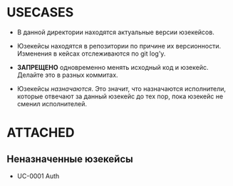 USECASES
========

- В данной директории находятся актуальные версии юзекейсов.

- Юзекейсы находятся в репозитории по причине их версионности. Изменения в кейсах отслеживаются по git log'у.

- **ЗАПРЕЩЕНО** одновременно менять исходный код и юзекейс. Делайте это в разных коммитах.

- Юзекейсы *назначаются*. Это значит, что назначаются исполнители, которые отвечают за данный юзекейс до тех пор, пока юзекейс не сменил исполнителей.

ATTACHED
========

Неназначенные юзекейсы
----------------------

- UC-0001 Auth